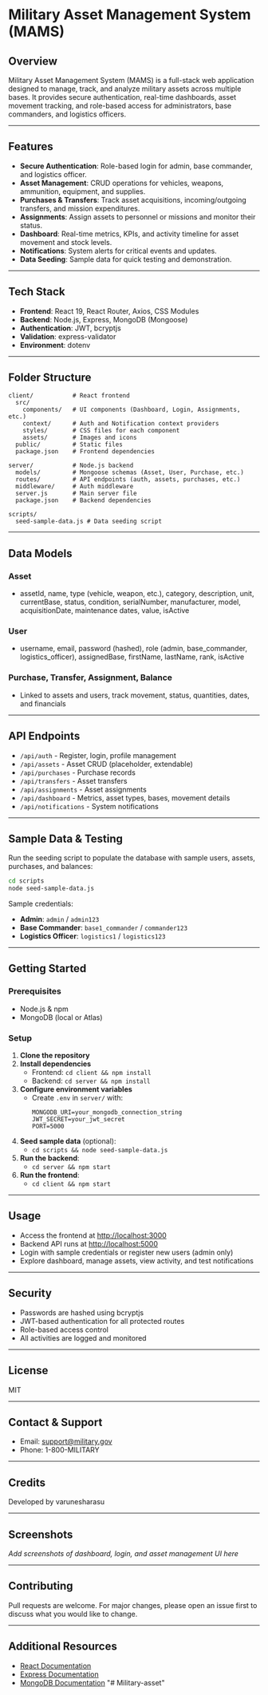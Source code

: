 # Military Asset Management System (MAMS)

## Overview
Military Asset Management System (MAMS) is a full-stack web application designed to manage, track, and analyze military assets across multiple bases. It provides secure authentication, real-time dashboards, asset movement tracking, and role-based access for administrators, base commanders, and logistics officers.

---

## Features
- **Secure Authentication**: Role-based login for admin, base commander, and logistics officer.
- **Asset Management**: CRUD operations for vehicles, weapons, ammunition, equipment, and supplies.
- **Purchases & Transfers**: Track asset acquisitions, incoming/outgoing transfers, and mission expenditures.
- **Assignments**: Assign assets to personnel or missions and monitor their status.
- **Dashboard**: Real-time metrics, KPIs, and activity timeline for asset movement and stock levels.
- **Notifications**: System alerts for critical events and updates.
- **Data Seeding**: Sample data for quick testing and demonstration.

---

## Tech Stack
- **Frontend**: React 19, React Router, Axios, CSS Modules
- **Backend**: Node.js, Express, MongoDB (Mongoose)
- **Authentication**: JWT, bcryptjs
- **Validation**: express-validator
- **Environment**: dotenv

---

## Folder Structure
```
client/           # React frontend
  src/
    components/   # UI components (Dashboard, Login, Assignments, etc.)
    context/      # Auth and Notification context providers
    styles/       # CSS files for each component
    assets/       # Images and icons
  public/         # Static files
  package.json    # Frontend dependencies

server/           # Node.js backend
  models/         # Mongoose schemas (Asset, User, Purchase, etc.)
  routes/         # API endpoints (auth, assets, purchases, etc.)
  middleware/     # Auth middleware
  server.js       # Main server file
  package.json    # Backend dependencies

scripts/
  seed-sample-data.js # Data seeding script
```

---

## Data Models
### Asset
- assetId, name, type (vehicle, weapon, etc.), category, description, unit, currentBase, status, condition, serialNumber, manufacturer, model, acquisitionDate, maintenance dates, value, isActive

### User
- username, email, password (hashed), role (admin, base_commander, logistics_officer), assignedBase, firstName, lastName, rank, isActive

### Purchase, Transfer, Assignment, Balance
- Linked to assets and users, track movement, status, quantities, dates, and financials

---

## API Endpoints
- `/api/auth` - Register, login, profile management
- `/api/assets` - Asset CRUD (placeholder, extendable)
- `/api/purchases` - Purchase records
- `/api/transfers` - Asset transfers
- `/api/assignments` - Asset assignments
- `/api/dashboard` - Metrics, asset types, bases, movement details
- `/api/notifications` - System notifications

---

## Sample Data & Testing
Run the seeding script to populate the database with sample users, assets, purchases, and balances:
```sh
cd scripts
node seed-sample-data.js
```

Sample credentials:
- **Admin**: `admin` / `admin123`
- **Base Commander**: `base1_commander` / `commander123`
- **Logistics Officer**: `logistics1` / `logistics123`

---

## Getting Started
### Prerequisites
- Node.js & npm
- MongoDB (local or Atlas)

### Setup
1. **Clone the repository**
2. **Install dependencies**
   - Frontend: `cd client && npm install`
   - Backend: `cd server && npm install`
3. **Configure environment variables**
   - Create `.env` in `server/` with:
     ```
     MONGODB_URI=your_mongodb_connection_string
     JWT_SECRET=your_jwt_secret
     PORT=5000
     ```
4. **Seed sample data** (optional):
   - `cd scripts && node seed-sample-data.js`
5. **Run the backend**:
   - `cd server && npm start`
6. **Run the frontend**:
   - `cd client && npm start`

---

## Usage
- Access the frontend at [http://localhost:3000](http://localhost:3000)
- Backend API runs at [http://localhost:5000](http://localhost:5000)
- Login with sample credentials or register new users (admin only)
- Explore dashboard, manage assets, view activity, and test notifications

---

## Security
- Passwords are hashed using bcryptjs
- JWT-based authentication for all protected routes
- Role-based access control
- All activities are logged and monitored

---

## License
MIT

---

## Contact & Support
- Email: support@military.gov
- Phone: 1-800-MILITARY

---

## Credits
Developed by varunesharasu

---

## Screenshots
*Add screenshots of dashboard, login, and asset management UI here*

---

## Contributing
Pull requests are welcome. For major changes, please open an issue first to discuss what you would like to change.

---

## Additional Resources
- [React Documentation](https://reactjs.org/)
- [Express Documentation](https://expressjs.com/)
- [MongoDB Documentation](https://www.mongodb.com/docs/)
"# Military-asset" 
